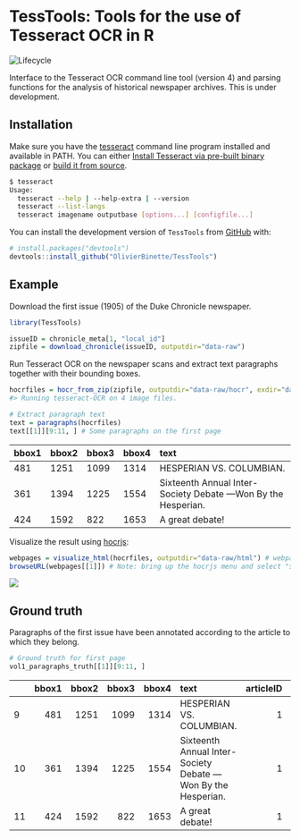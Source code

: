 
<!-- README.md is generated from README.Rmd. Please edit that file -->

# TessTools: Tools for the use of Tesseract OCR in R

![Lifecycle](https://img.shields.io/badge/lifecycle-experimental-orange.svg)

Interface to the Tesseract OCR command line tool (version 4) and parsing
functions for the analysis of historical newspaper archives. This is
under development.

## Installation

Make sure you have the
[tesseract](https://github.com/tesseract-ocr/tesseract) command line
program installed and available in PATH. You can either [Install
Tesseract via pre-built binary
package](https://tesseract-ocr.github.io/tessdoc/Home.html) or [build it
from source](https://tesseract-ocr.github.io/tessdoc/Compiling.html).

``` bash
$ tesseract
Usage:
  tesseract --help | --help-extra | --version
  tesseract --list-langs
  tesseract imagename outputbase [options...] [configfile...]
```

You can install the development version of `TessTools` from
[GitHub](https://github.com/) with:

``` r
# install.packages("devtools")
devtools::install_github("OlivierBinette/TessTools")
```

## Example

Download the first issue (1905) of the Duke Chronicle newspaper.

``` r
library(TessTools)

issueID = chronicle_meta[1, "local_id"]
zipfile = download_chronicle(issueID, outputdir="data-raw")
```

Run Tesseract OCR on the newspaper scans and extract text paragraphs
together with their bounding boxes.

``` r
hocrfiles = hocr_from_zip(zipfile, outputdir="data-raw/hocr", exdir="data-raw/img")
#> Running tesseract-OCR on 4 image files.

# Extract paragraph text
text = paragraphs(hocrfiles)
text[[1]][9:11, ] # Some paragraphs on the first page
```

<div class="kable-table">

| bbox1 | bbox2 | bbox3 | bbox4 | text                                                         |
| :---- | :---- | :---- | :---- | :----------------------------------------------------------- |
| 481   | 1251  | 1099  | 1314  | HESPERIAN VS. COLUMBIAN.                                     |
| 361   | 1394  | 1225  | 1554  | Sixteenth Annual Inter-Society Debate —Won By the Hesperian. |
| 424   | 1592  | 822   | 1653  | A great debate\!                                             |

</div>

Visualize the result using [hocrjs](https://github.com/kba/hocrjs):

``` r
webpages = visualize_html(hocrfiles, outputdir="data-raw/html") # webpage is at data-raw/html/dchnp71001-html
browseURL(webpages[[1]]) # Note: bring up the hocrjs menu and select "show background image"
```

![](hocrjs.png)

## Ground truth

Paragraphs of the first issue have been annotated according to the
article to which they belong.

``` r
# Ground truth for first page
vol1_paragraphs_truth[[1]][9:11, ]
```

<div class="kable-table">

|    | bbox1 | bbox2 | bbox3 | bbox4 | text                                                         | articleID | category | note |
| :- | ----: | ----: | ----: | ----: | :----------------------------------------------------------- | --------: | :------- | :--- |
| 9  |   481 |  1251 |  1099 |  1314 | HESPERIAN VS. COLUMBIAN.                                     |         1 | title    |      |
| 10 |   361 |  1394 |  1225 |  1554 | Sixteenth Annual Inter-Society Debate —Won By the Hesperian. |         1 | title    |      |
| 11 |   424 |  1592 |   822 |  1653 | A great debate\!                                             |         1 | text     |      |

</div>

